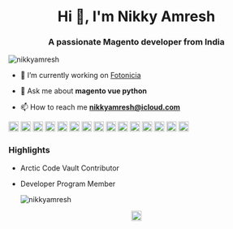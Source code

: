 <h1 align="center">Hi 👋, I'm Nikky Amresh</h1>
<h3 align="center">A passionate Magento developer from India</h3>
<p align="left"> <img src="https://komarev.com/ghpvc/?username=nikkyamresh" alt="nikkyamresh" /> </p>

- 🔭 I’m currently working on [Fotonicia](https://gitlab.com/fotonicia/)

- 💬 Ask me about **magento vue python**

- 📫 How to reach me **nikkyamresh@icloud.com**

<p align="left"><img src="https://konpa.github.io/devicon/devicon.git/icons/vuejs/vuejs-original-wordmark.svg" alt="vuejs" width="20" height="20"/> <img src="https://konpa.github.io/devicon/devicon.git/icons/react/react-original-wordmark.svg" alt="react" width="20" height="20"/> <img src="https://konpa.github.io/devicon/devicon.git/icons/angularjs/angularjs-original.svg" alt="angularjs" width="20" height="20"/> <img src="https://konpa.github.io/devicon/devicon.git/icons/amazonwebservices/amazonwebservices-original-wordmark.svg" alt="amazonwebservices" width="20" height="20"/> <img src="https://konpa.github.io/devicon/devicon.git/icons/android/android-original-wordmark.svg" alt="android" width="20" height="20"/> <img src="https://konpa.github.io/devicon/devicon.git/icons/bootstrap/bootstrap-plain.svg" alt="bootstrap" width="20" height="20"/> <img src="https://konpa.github.io/devicon/devicon.git/icons/css3/css3-original-wordmark.svg" alt="css3" width="20" height="20"/> <img src="https://konpa.github.io/devicon/devicon.git/icons/java/java-original-wordmark.svg" alt="java" width="20" height="20"/> <img src="https://konpa.github.io/devicon/devicon.git/icons/javascript/javascript-original.svg" alt="javascript" width="20" height="20"/> <img src="https://konpa.github.io/devicon/devicon.git/icons/typescript/typescript-original.svg" alt="typescript" width="20" height="20"/> <img src="https://konpa.github.io/devicon/devicon.git/icons/mysql/mysql-original-wordmark.svg" alt="mysql" width="20" height="20"/> <img src="https://konpa.github.io/devicon/devicon.git/icons/php/php-original.svg" alt="php" width="20" height="20"/> <img src="https://konpa.github.io/devicon/devicon.git/icons/nodejs/nodejs-original-wordmark.svg" alt="nodejs" width="20" height="20"/> <img src="https://konpa.github.io/devicon/devicon.git/icons/python/python-original-wordmark.svg" alt="python" width="20" height="20"/> <img src="https://konpa.github.io/devicon/devicon.git/icons/linux/linux-original.svg" alt="linux" width="20" height="20"/></p><p align="center">
 
### Highlights
- Arctic Code Vault Contributor
- Developer Program Member

  <img src="https://github-readme-stats.vercel.app/api?username=nikkyamresh&show_icons=true" alt="nikkyamresh" /> </p>

<p align="center">
<a href="https://dev.to/nikkyamresh" target="blank"><img align="center" src="https://cdn.jsdelivr.net/npm/simple-icons@3.0.1/icons/dev-dot-to.svg" alt="nikkyamresh" height="20" width="20" /></a>
</p>
